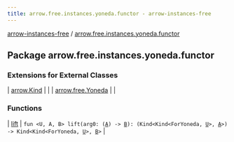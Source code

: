 ```yaml
---
title: arrow.free.instances.yoneda.functor - arrow-instances-free
---
```


[arrow-instances-free](../index.html) / [arrow.free.instances.yoneda.functor](./index.html)

## Package arrow.free.instances.yoneda.functor

### Extensions for External Classes

| [arrow.Kind](arrow.-kind/index.html) |  |
| [arrow.free.Yoneda](arrow.free.-yoneda/index.html) |  |

### Functions

| [lift](lift.html) | `fun <U, A, B> lift(arg0: (`[`A`](lift.html#A)`) -> `[`B`](lift.html#B)`): (Kind<Kind<ForYoneda, `[`U`](lift.html#U)`>, `[`A`](lift.html#A)`>) -> Kind<Kind<ForYoneda, `[`U`](lift.html#U)`>, `[`B`](lift.html#B)`>` |

